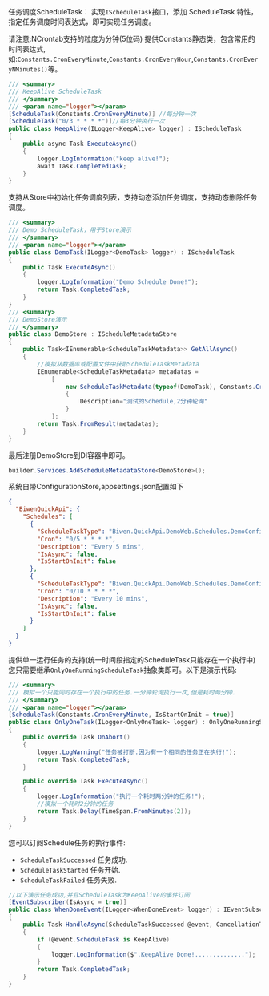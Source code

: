 ﻿任务调度ScheduleTask：
实现`IScheduleTask`接口，添加 ScheduleTask 特性，指定任务调度时间表达式，即可实现任务调度。

请注意:NCrontab支持的粒度为分钟(5位码)
提供Constants静态类，包含常用的时间表达式,如:`Constants.CronEveryMinute`,`Constants.CronEveryHour`,`Constants.CronEveryNMinutes()`等。

```csharp
/// <summary>
/// KeepAlive ScheduleTask
/// </summary>
/// <param name="logger"></param>
[ScheduleTask(Constants.CronEveryMinute)] //每分钟一次
[ScheduleTask("0/3 * * * *")]//每3分钟执行一次
public class KeepAlive(ILogger<KeepAlive> logger) : IScheduleTask
{
    public async Task ExecuteAsync()
    {
        logger.LogInformation("keep alive!");
        await Task.CompletedTask;
    }
}
```
支持从Store中初始化任务调度列表，支持动态添加任务调度，支持动态删除任务调度。
```csharp
/// <summary>
/// Demo ScheduleTask，用于Store演示
/// </summary>
/// <param name="logger"></param>
public class DemoTask(ILogger<DemoTask> logger) : IScheduleTask
{
    public Task ExecuteAsync()
    {
        logger.LogInformation("Demo Schedule Done!");
        return Task.CompletedTask;
    }
}
/// <summary>
/// DemoStore演示
/// </summary>
public class DemoStore : IScheduleMetadataStore
{
    public Task<IEnumerable<ScheduleTaskMetadata>> GetAllAsync()
    {
        //模拟从数据库或配置文件中获取ScheduleTaskMetadata
        IEnumerable<ScheduleTaskMetadata> metadatas =
            [
                new ScheduleTaskMetadata(typeof(DemoTask), Constants.CronEveryNMinutes(2))
                {
                    Description="测试的Schedule,2分钟轮询"
                }
            ];
        return Task.FromResult(metadatas);
    }
}

```
最后注册DemoStore到DI容器中即可。
```csharp
builder.Services.AddScheduleMetadataStore<DemoStore>();
```

系统自带ConfigurationStore,appsettings.json配置如下

```json
{
  "BiwenQuickApi": {
    "Schedules": [
      {
        "ScheduleTaskType": "Biwen.QuickApi.DemoWeb.Schedules.DemoConfigTask,Biwen.QuickApi.DemoWeb",
        "Cron": "0/5 * * * *",
        "Description": "Every 5 mins",
        "IsAsync": false,
        "IsStartOnInit": false
      },
      {
        "ScheduleTaskType": "Biwen.QuickApi.DemoWeb.Schedules.DemoConfigTask,Biwen.QuickApi.DemoWeb",
        "Cron": "0/10 * * * *",
        "Description": "Every 10 mins",
        "IsAsync": false,
        "IsStartOnInit": false
      }
    ]
  }
}

```

提供单一运行任务的支持(统一时间段指定的ScheduleTask只能存在一个执行中)
您只需要继承`OnlyOneRunningScheduleTask`抽象类即可。以下是演示代码:
```csharp
/// <summary>
/// 模拟一个只能同时存在一个执行中的任务.一分钟轮询执行一次,但是耗时两分钟.
/// </summary>
/// <param name="logger"></param>
[ScheduleTask(Constants.CronEveryMinute, IsStartOnInit = true)]
public class OnlyOneTask(ILogger<OnlyOneTask> logger) : OnlyOneRunningScheduleTask
{
    public override Task OnAbort()
    {
        logger.LogWarning("任务被打断.因为有一个相同的任务正在执行!");
        return Task.CompletedTask;
    }

    public override Task ExecuteAsync()
    {
        logger.LogInformation("执行一个耗时两分钟的任务!");
        //模拟一个耗时2分钟的任务
        return Task.Delay(TimeSpan.FromMinutes(2));
    }
}
```

您可以订阅Schedule任务的执行事件:
- `ScheduleTaskSuccessed` 任务成功. 
- `ScheduleTaskStarted` 任务开始.
- `ScheduleTaskFailed` 任务失败.

```csharp
//以下演示任务成功,并且ScheduleTask为KeepAlive的事件订阅
[EventSubscriber(IsAsync = true)]
public class WhenDoneEvent(ILogger<WhenDoneEvent> logger) : IEventSubscriber<ScheduleTaskSuccessed>
{
    public Task HandleAsync(ScheduleTaskSuccessed @event, CancellationToken ct)
    {
        if (@event.ScheduleTask is KeepAlive)
        {
            logger.LogInformation($".KeepAlive Done!..............");
        }
        return Task.CompletedTask;
    }
}
```